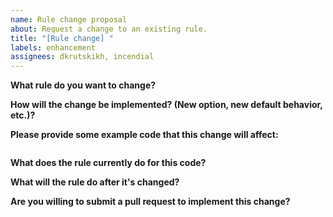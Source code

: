 ```yaml
---
name: Rule change proposal
about: Request a change to an existing rule.
title: "[Rule change] "
labels: enhancement
assignees: dkrutskikh, incendial
---
```


<!--
    This template is for requesting a rule change. If you want to ask a question, suggest a new rule or report a bug please use another template.
-->

**What rule do you want to change?**

**How will the change be implemented? (New option, new default behavior, etc.)?**

**Please provide some example code that this change will affect:**

<!-- Put your code examples here -->

```dart
```

**What does the rule currently do for this code?**

**What will the rule do after it's changed?**

**Are you willing to submit a pull request to implement this change?**
